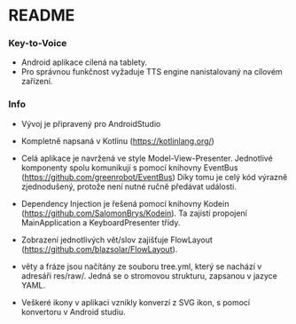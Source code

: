 # README #
### Key-to-Voice ###

* Android aplikace cílená na tablety.
* Pro správnou funkčnost vyžaduje TTS engine nanistalovaný na cílovém zařízení.

### Info ###

* Vývoj je připravený pro AndroidStudio
* Kompletně napsaná v Kotlinu (https://kotlinlang.org/)
* Celá aplikace je navržená ve style Model-View-Presenter. Jednotlivé komponenty spolu komunikují s pomocí knihovny EventBus (https://github.com/greenrobot/EventBus) Díky tomu je celý kód výrazně zjednodušený, protože není nutné ručně předávat události.
* Dependency Injection je řešená pomocí knihovny Kodein (https://github.com/SalomonBrys/Kodein). Ta zajistí propojení MainApplication a KeyboardPresenter třídy.
* Zobrazení jednotlivých vět/slov zajišťuje FlowLayout (https://github.com/blazsolar/FlowLayout).

* věty a fráze jsou načítány ze souboru tree.yml, který se nachází v adresáři res/raw/. Jedná se o stromovou strukturu, zapsanou v jazyce YAML.
* Veškeré ikony v aplikaci vznikly konverzí z SVG ikon, s pomocí konvertoru v Android studiu.